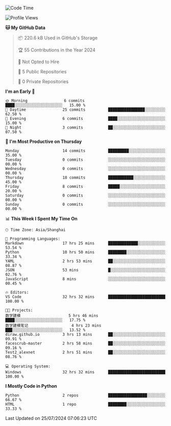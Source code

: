 <!--START_SECTION:waka-->
![Code Time](http://img.shields.io/badge/Code%20Time-44%20hrs%2053%20mins-blue)

![Profile Views](http://img.shields.io/badge/Profile%20Views-0-blue)

**🐱 My GitHub Data** 

> 📦 220.6 kB Used in GitHub's Storage 
 > 
> 🏆 55 Contributions in the Year 2024
 > 
> 🚫 Not Opted to Hire
 > 
> 📜 5 Public Repositories 
 > 
> 🔑 0 Private Repositories 
 > 
**I'm an Early 🐤** 

```text
🌞 Morning                6 commits           ████░░░░░░░░░░░░░░░░░░░░░   15.00 % 
🌆 Daytime                25 commits          ████████████████░░░░░░░░░   62.50 % 
🌃 Evening                6 commits           ████░░░░░░░░░░░░░░░░░░░░░   15.00 % 
🌙 Night                  3 commits           ██░░░░░░░░░░░░░░░░░░░░░░░   07.50 % 
```
📅 **I'm Most Productive on Thursday** 

```text
Monday                   14 commits          █████████░░░░░░░░░░░░░░░░   35.00 % 
Tuesday                  0 commits           ░░░░░░░░░░░░░░░░░░░░░░░░░   00.00 % 
Wednesday                0 commits           ░░░░░░░░░░░░░░░░░░░░░░░░░   00.00 % 
Thursday                 18 commits          ███████████░░░░░░░░░░░░░░   45.00 % 
Friday                   8 commits           █████░░░░░░░░░░░░░░░░░░░░   20.00 % 
Saturday                 0 commits           ░░░░░░░░░░░░░░░░░░░░░░░░░   00.00 % 
Sunday                   0 commits           ░░░░░░░░░░░░░░░░░░░░░░░░░   00.00 % 
```


📊 **This Week I Spent My Time On** 

```text
🕑︎ Time Zone: Asia/Shanghai

💬 Programming Languages: 
Markdown                 17 hrs 25 mins      █████████████░░░░░░░░░░░░   53.54 % 
Python                   10 hrs 50 mins      ████████░░░░░░░░░░░░░░░░░   33.34 % 
YAML                     2 hrs 53 mins       ██░░░░░░░░░░░░░░░░░░░░░░░   08.87 % 
JSON                     53 mins             █░░░░░░░░░░░░░░░░░░░░░░░░   02.76 % 
JavaScript               8 mins              ░░░░░░░░░░░░░░░░░░░░░░░░░   00.45 % 

🔥 Editors: 
VS Code                  32 hrs 32 mins      █████████████████████████   100.00 % 

🐱‍💻 Projects: 
数学建模                     5 hrs 46 mins       ████░░░░░░░░░░░░░░░░░░░░░   17.75 % 
数学建模笔记                   4 hrs 23 mins       ███░░░░░░░░░░░░░░░░░░░░░░   13.52 % 
diraw.github.io          3 hrs 13 mins       ██░░░░░░░░░░░░░░░░░░░░░░░   09.91 % 
facescrub-master         2 hrs 58 mins       ██░░░░░░░░░░░░░░░░░░░░░░░   09.16 % 
Test2_alexnet            2 hrs 51 mins       ██░░░░░░░░░░░░░░░░░░░░░░░   08.76 % 

💻 Operating System: 
Windows                  32 hrs 32 mins      █████████████████████████   100.00 % 
```

**I Mostly Code in Python** 

```text
Python                   2 repos             █████████████████░░░░░░░░   66.67 % 
HTML                     1 repo              ████████░░░░░░░░░░░░░░░░░   33.33 % 
```




 Last Updated on 25/07/2024 07:06:23 UTC
<!--END_SECTION:waka-->
